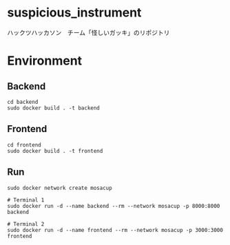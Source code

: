 # suspicious_instrument
ハックツハッカソン　チーム「怪しいガッキ」のリポジトリ

# Environment

## Backend

```
cd backend
sudo docker build . -t backend
```

## Frontend

```
cd frontend
sudo docker build . -t frontend
```

## Run

```
sudo docker network create mosacup

# Terminal 1
sudo docker run -d --name backend --rm --network mosacup -p 8000:8000 backend

# Terminal 2
sudo docker run -d --name frontend --rm --network mosacup -p 3000:3000 frontend
```